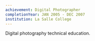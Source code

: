 ```yaml
---
achievement: Digital Photographer
completionYear: JAN 2005 - DEC 2007
institution: La Salle College
---
```


Digital photography technical education.
